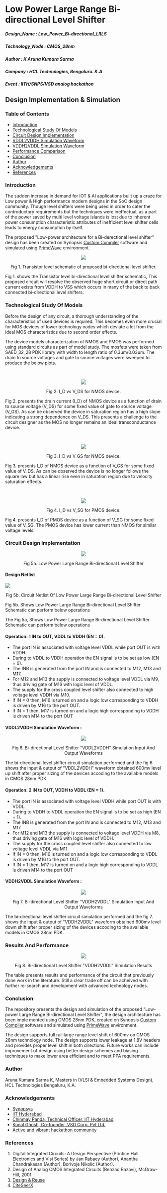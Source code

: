 # Low Power Large Range Bi-directional Level Shifter
##### Design_Name : Low_Power_Bi-directional_LRLS
##### Technology_Node : CMOS_28nm
##### Author : K Aruna Kumara Sarma
##### Company : HCL Technologies, Bengaluru. K.A
##### Event : IITH/SNPS/VSD analog hackathon

## Design Implementation & Simulation

### Table of Contents

- [Introduction](https://github.com/sarmakolavasi/LR_Bidirectional_LS/blob/main/Low%20Power%20Large%20Range%20Bi-directional%20Level%20Shifter.md#Introduction)
- [Technological Study Of Models](https://github.com/sarmakolavasi/LR_Bidirectional_LS/blob/main/Low%20Power%20Large%20Range%20Bi-directional%20Level%20Shifter.md#Technological-Study-Of-Models)
- [Circuit Design Implementation](https://github.com/sarmakolavasi/LR_Bidirectional_LS/blob/main/Low%20Power%20Large%20Range%20Bi-directional%20Level%20Shifter.md#Circuit-Design-Implementation)
- [VDDL2VDDH Simulation Waveform](https://github.com/sarmakolavasi/LR_Bidirectional_LS/blob/main/Low%20Power%20Large%20Range%20Bi-directional%20Level%20Shifter.md#VDDL2VDDH-Simulation-Waveform)
- [VDDH2VDDL Simulation Waveform](https://github.com/sarmakolavasi/LR_Bidirectional_LS/blob/main/Low%20Power%20Large%20Range%20Bi-directional%20Level%20Shifter.md#VDDH2VDDL-Simulation-Waveform)
- [Performance Comparison](https://github.com/sarmakolavasi/LR_Bidirectional_LS/blob/main/Low%20Power%20Large%20Range%20Bi-directional%20Level%20Shifter.md#performance-comparison)
- [Conclusion](https://github.com/sarmakolavasi/LR_Bidirectional_LS/blob/main/Low%20Power%20Large%20Range%20Bi-directional%20Level%20Shifter.md#conclusion)
- [Author](https://github.com/sarmakolavasi/LR_Bidirectional_LS/blob/main/Low%20Power%20Large%20Range%20Bi-directional%20Level%20Shifter.md#author) 
- [Acknowledgements](https://github.com/sarmakolavasi/LR_Bidirectional_LS/blob/main/Low%20Power%20Large%20Range%20Bi-directional%20Level%20Shifter.md#acknowledgements)
- [References](https://github.com/sarmakolavasi/LR_Bidirectional_LS/blob/main/Low%20Power%20Large%20Range%20Bi-directional%20Level%20Shifter.md#references)

### Introduction

The sudden increase in demand for IOT & AI applications built up a craze for Low power & High performance modern designs in the SoC design community. Though level shifters were being used in order to cater the controductory requirements but the techniques were ineffectual, as a part of the power saved by multi level voltage islands is lost due to inherent power consumption characteristic attributes of inefficient level shifter cells leads to energy consumption by itself.

The proposed "Low-power architecture for a Bi-derectional level shifter" design has been created on Synopsis [Custom Compiler](https://www.synopsys.com/implementation-and-signoff/custom-design-platform/custom-compiler.html) software and simulated using [PrimeWave](https://www.synopsys.com/implementation-and-signoff/ams-simulation/primewave.html) environment. 

<p align="center">
<img src="https://user-images.githubusercontent.com/100507370/155894698-4e5a2d8e-1e2c-4e5d-a2f6-96a631cddc69.png">
</p>
<p align="center">
Fig 1. Transistor level schematic of proposed bi-directional level shifter.
</p>

Fig 1. shows the Transistor level bi-directional level shifter schematic, This proposed circuit will resolve the observed huge short circuit or direct path current exists from VDDH to VSS which occurs in many of the back to back connected bi-directional level shifters.

### Technological Study Of Models

Before the design of any circuit, a thorough understanding of the characteristics of used devices is required. This becomes even more crucial for MOS devices of lower technology nodes which deviate a lot from the ideal MOS characteristics due to second order effects.

The device models characterization of NMOS and PMOS was performed using standard circuits as part of model study. The mosfets were taken from SAED_32_28 PDK library with width to length ratio of 0.3um/0.03um. The drain to source voltages and gate to source voltages were sweeped to produce the below plots.

<br/>
<p align="center">
<img src="https://user-images.githubusercontent.com/41693726/155748353-a8f99600-4016-4db4-a576-994fc59fc3b5.png">
</p>
<p align="center">
Fig 2. I_D vs V_DS for NMOS device.
</p>

Fig 2. presents the drain current (I_D) of NMOS device as a function of drain to source voltage (V_DS) for some fixed value of gate to source voltage (V_GS). As can be observed the device in saturation region has a high slope indicating a strong dependence on V_DS. This presents a challenge to the circuit designer as the MOS no longer remains an ideal transconductance device.

<br/>
<p align="center">
<img src="https://user-images.githubusercontent.com/41693726/155748383-1163c4ea-103f-49d2-a4af-e50f61ac9591.png">
</p>
<p align="center">
Fig 3. I_D vs V_GS for NMOS device.
</p>

Fig 3. presents I_D of NMOS device as a function of V_GS for some fixed value of V_DS. As can be observed the device is no longer follows the square law but has a linear rise even in saturation region due to velocity saturation effects.

<br/>
<p align="center">
<img src="https://user-images.githubusercontent.com/41693726/155748683-c204c584-82d0-460f-80d6-8104c5c9ba94.png">
</p>
<p align="center">
Fig 4. I_D vs V_SG for PMOS device.
</p>

Fig 4. presents I_D of PMOS device as a function of V_SG for some fixed value of V_SG. The PMOS device has lower current than NMOS for similar voltage levels.

### Circuit Design Implementation

<p align="center">
<img src="https://user-images.githubusercontent.com/100507370/155895536-d4966685-7eb3-4291-9211-ec547f3fe16c.png">
</p>
<p align="center">
Fig 5a. Low Power Large Range Bi-directional Level Shifter
</p>

#### Design Netlist

<p align="left">
<img src="https://user-images.githubusercontent.com/100507370/156118123-337a177a-f942-46f1-ac9b-f06884c2947e.PNG">
</p>
<p align="center">
Fig 5b. Circuit Netlist Of Low Power Large Range Bi-directional Level Shifter
</p>

Fig 5b. Shows Low Power Large Range Bi-directional Level Shifter Schematic can perform below operations

The Fig 5a, Shows Low Power Large Range Bi-directional Level Shifter Schematic can perform below operations
#### Operation: 1  IN to OUT, VDDL to VDDH (EN = 0).
- The port IN is associated with voltage level VDDL while port OUT is with VDDH.
- During to VDDL to VDDH operation the EN signal is to be set as low (EN = 0).
- The INB is generated from the port IN and is connected to M12, M13 and M17.
- For M12 and M13 the supply is connected to voltage level VDDL via M9, thus driving gate of M16 with logic level of VDDL.
- The supply for the cross coupled level shifter also connected to high voltage level VDDH via M10.
- If IN = 0 then, M16 is turned on and a logic low corresponding to VDDH is driven by M16 to the port OUT.
- If IN = 1 then, M17 is turned on and a logic high corresponding to VDDH is driven M14 to the port OUT

#### VDDL2VDDH Simulation Waveform :

<p align="center">
<img src="https://user-images.githubusercontent.com/100507370/156117513-97ba9863-22f1-4977-8cc1-5de2e39445f2.PNG">
</p>
<p align="center">
Fig 6. Bi-directional Level Shifter "VDDL2VDDH" Simulation Input And Output Waveforms
</p>

The bi-directional level shifter circuit simulation performed and the fig 6. shows the input & output of "VDDL2VDDH" waveform obtained 600mv level up shift after proper sizing of the devices accoding to the available models in CMOS 28nm PDK.

#### Operation: 2  IN to OUT, VDDH to VDDL (EN = 1).
- The port IN is associated with voltage level VDDH while port OUT is with VDDL.
- During to VDDH to VDDL operation the EN signal is to be set as high (EN = 1).
- The INB is generated from the port IN and is connected to M12, M13 and M17.
- For M12 and M13 the supply is connected to voltage level VDDH via M8, thus driving gate of M16 with logic level of VDDH.
- The supply for the cross coupled level shifter also connected to low voltage level VDDL via M11.
- If IN = 0 then, M16 is turned on and a logic low corresponding to VDDL is driven by M16 to the port OUT.
- If IN = 1 then, M17 is turned on and a logic high corresponding to VDDL is driven M14 to the port OUT

#### VDDH2VDDL Simulation Waveform :

<p align="center">
<img src="https://user-images.githubusercontent.com/100507370/156117629-f3f76e59-54c4-477d-9d3b-183449096d4d.PNG">
</p>
<p align="center">
Fig 7. Bi-directional Level Shifter "VDDH2VDDL" Simulation Input And Output Waveforms
</p>

The bi-directional level shifter circuit simulation performed and the fig 7. shows the input & output of "VDDH2VDDL" waveform obtained 600mv level down shift after proper sizing of the devices accoding to the available models in CMOS 28nm PDK.

### Results And Performance

<p align="center">
<img src="https://user-images.githubusercontent.com/100507370/156139784-63374734-cbe4-4631-9c9f-82eee7f1de86.PNG">
</p>
<p align="center">
Fig 8. Bi-directional Level Shifter "VDDH2VDDL" Simulation Results
</p>

The table presents results and performance of the circuit that previously done work in the literature. Still a clear trade off can be acheived with further re-search and development with advanced technology nodes.

### Conclusion

The repository presents the design and simulation of the proposed "Low-power Large Range Bi-directional Level Shifter", the design architecture has been imple  mented using CMOS 28nm PDK, created on Synopsis [Custom Compiler](https://www.synopsys.com/implementation-and-signoff/custom-design-platform/custom-compiler.html) software and simulated using [PrimeWave](https://www.synopsys.com/implementation-and-signoff/ams-simulation/primewave.html) environment.

The design supports full rail large range level shift of 600mv on CMOS 28nm technology node. The design supports lower leakage at 1.8V headers and provides proper level shift in both directions. Future works can include improvement of design using better design schemes and biasing techniques to make lower area efficiant and to meet PPA requirements. 

### Author

Aruna Kumara Sarma K, Masters in (VLSI & Embedded Systems Design), HCL Technologies Bengaluru, K.A.

### Acknowledgements

- [Synopsys](synopsys.com/company/contact-synopsys/office-locations/india/about-synopsys-india.html)
- [IIT Hyderabad](https://www.iith.ac.in/events/2022/02/15/Cloud-Based-Analog-IC-Design-Hackathon/)
- [Chinmay Panda, Technical Officer, IIT Hyderabad](https://ee.iith.ac.in/staff.html)
- [Kunal Ghosh, Co-founder, VSD Corp. Pvt Ltd.](https://www.linkedin.com/in/kunal-ghosh-vlsisystemdesign-com-28084836?lipi=urn%3Ali%3Apage%3Ad_flagship3_profile_view_base_contact_details%3B0xcWjpLDThSEo6S9UPO9Tw%3D%3D)
- [Active and vibrant hackathon community](https://hackathoniith.in/)

### References

1. Digital Integrated Circuits: A Design Perspective (Printice Hall Electronics and Vlsi Series)
   by Jan Rabaey (Author), Anantha Chandrakasan (Author), Borivoje Nikolic (Author).
2. Design of Analog CMOS Integrated Circuits (Behzad Razavi), McGraw-Hill, 2001.
3. [Design & Reuse](https://www.design-reuse.com)
4. [CiteSeerX](https://citeseerx.ist.psu.edu)
